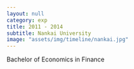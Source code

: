 ```yaml
---
layout: null
category: exp
title: 2011 - 2014
subtitle: Nankai University
image: "assets/img/timeline/nankai.jpg"
---
```

Bachelor of Economics in Finance